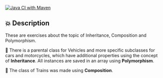 [![Java CI with Maven](https://github.com/nina-bornemann/Inheritance-Composition/actions/workflows/maven.yml/badge.svg)](https://github.com/nina-bornemann/Inheritance-Composition/actions/workflows/maven.yml)

## 💥 Description

These are exercises about the topic of Inheritance, 
Composition and Polymorphism. 

🚙 There is a parental class for Vehicles and more specific
subclasses for cars and motorcycles, which have additional
properties using the concept of **Inheritance**. All instances 
are saved in an array using **Polymorphism**. 

🚝 The class of Trains was made using **Composition**. 
